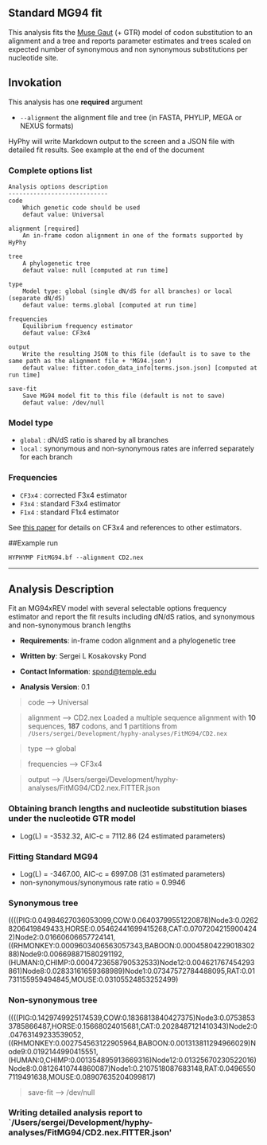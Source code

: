 ## Standard MG94 fit

This analysis fits the [Muse Gaut](https://www.ncbi.nlm.nih.gov/pubmed/7968485) (+ GTR) model of codon substitution to an alignment and a tree and reports parameter estimates and trees scaled on expected number of synonymous and non synonymous substitutions per nucleotide site.

## Invokation

This analysis has one **required** argument

- `--alignment` the alignment file and tree (in FASTA, PHYLIP, MEGA or NEXUS formats)

HyPhy will write Markdown output to the screen and a JSON file with detailed fit results. 
See example at the end of the document

### Complete options list 

```
Analysis options description
----------------------------
code
	Which genetic code should be used
	defaut value: Universal

alignment [required]
	An in-frame codon alignment in one of the formats supported by HyPhy

tree
	A phylogenetic tree
	defaut value: null [computed at run time]

type
	Model type: global (single dN/dS for all branches) or local (separate dN/dS)
	defaut value: terms.global [computed at run time]

frequencies
	Equilibrium frequency estimator
	defaut value: CF3x4

output
	Write the resulting JSON to this file (default is to save to the same path as the alignment file + 'MG94.json')
	defaut value: fitter.codon_data_info[terms.json.json] [computed at run time]

save-fit
	Save MG94 model fit to this file (default is not to save)
	defaut value: /dev/null
```

### Model type

* `global` : dN/dS ratio is shared by all branches
* `local` : synonymous and non-synonymous rates are inferred separately for each branch

### Frequencies

* `CF3x4` : corrected F3x4 estimator
* `F3x4` : standard F3x4 estimator
* `F1x4` : standard F1x4 estimator 

See [this paper](https://journals.plos.org/plosone/article?id=10.1371/journal.pone.0011230) for details on CF3x4 and references to other estimators. 
 

##Example run 


```
HYPHYMP FitMG94.bf --alignment CD2.nex 
```

--- 

Analysis Description
--------------------
Fit an MG94xREV model with several selectable options frequency
estimator and report the fit results including dN/dS ratios, and
synonymous and non-synonymous branch lengths

- __Requirements__: in-frame codon alignment and a phylogenetic tree

- __Written by__: Sergei L Kosakovsky Pond

- __Contact Information__: spond@temple.edu

- __Analysis Version__: 0.1


>code –> Universal

>alignment –> CD2.nex
>Loaded a multiple sequence alignment with **10** sequences, **187** codons, and **1** partitions from `/Users/sergei/Development/hyphy-analyses/FitMG94/CD2.nex`

>type –> global

>frequencies –> CF3x4

>output –> /Users/sergei/Development/hyphy-analyses/FitMG94/CD2.nex.FITTER.json


### Obtaining branch lengths and nucleotide substitution biases under the nucleotide GTR model
* Log(L) = -3532.32, AIC-c =  7112.86 (24 estimated parameters)

### Fitting Standard MG94
* Log(L) = -3467.00, AIC-c =  6997.08 (31 estimated parameters)
* non-synonymous/synonymous rate ratio =   0.9946

### **Synonymous tree** 
((((PIG:0.04984627036053099,COW:0.06403799551220878)Node3:0.02628206419849433,HORSE:0.05462441699415268,CAT:0.07072042159004242)Node2:0.01660606657724141,((RHMONKEY:0.0009603406563057343,BABOON:0.0004580422901830288)Node9:0.006698871580291192,(HUMAN:0,CHIMP:0.0004723658790532533)Node12:0.004621767454293861)Node8:0.02833161659368989)Node1:0.07347572784488095,RAT:0.01731155959494845,MOUSE:0.03105524853252499)

### **Non-synonymous tree** 
((((PIG:0.1429749925174539,COW:0.1836813840427375)Node3:0.07538533785866487,HORSE:0.15668024015681,CAT:0.2028487121410343)Node2:0.04763149233539052,((RHMONKEY:0.002754563122905964,BABOON:0.001313811294966029)Node9:0.0192144990415551,(HUMAN:0,CHIMP:0.001354895913669316)Node12:0.01325670230522016)Node8:0.08126410744860087)Node1:0.2107518087683148,RAT:0.04965507119491638,MOUSE:0.08907635204099817)

>save-fit –> /dev/null

### Writing detailed analysis report to `/Users/sergei/Development/hyphy-analyses/FitMG94/CD2.nex.FITTER.json'


